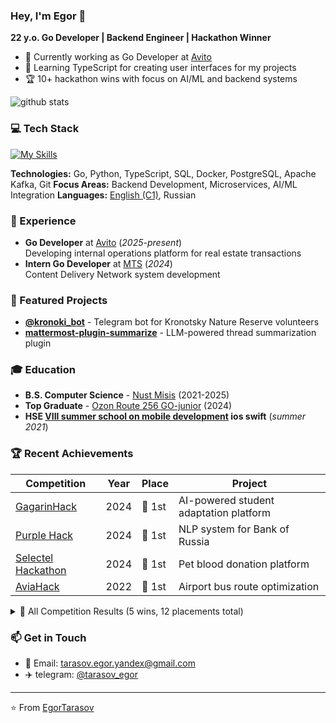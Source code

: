 ### Hey, I'm Egor 👋
**22 y.o. Go Developer | Backend Engineer | Hackathon Winner**

- 🚀 Currently working as Go Developer at [Avito](https://www.avito.ru/)
- 🌱 Learning TypeScript for creating user interfaces for my projects
- 🏆 10+ hackathon wins with focus on AI/ML and backend systems

![github stats](https://github-readme-stats.vercel.app/api?username=EgorTarasov&show_icons=true&title_color=4287f5&icon_color=%234287f5&text_color=525252&bg_color=FFFFFF)

### 💻 Tech Stack
[![My Skills](https://skillicons.dev/icons?i=go,python,docker,postgresql,kafka,ts,html,css,git)](https://skillicons.dev)


**Technologies:**  Go, Python, TypeScript, SQL, Docker, PostgreSQL, Apache Kafka, Git
**Focus Areas:** Backend Development, Microservices, AI/ML Integration
**Languages:** [English (C1)](https://drive.google.com/file/d/1Y-ms9O8WdhCKmGcYoHrqxw02OYjCywKF/view?usp=sharing), Russian

### 💼 Experience
- **Go Developer** at [Avito](https://www.avito.ru/) (*2025-present*)  
  Developing internal operations platform for real estate transactions
- **Intern Go Developer** at [MTS](https://mts-digital.ru/) (*2024*)  
  Content Delivery Network system development

### 🚀 Featured Projects
- **[@kronoki_bot](https://t.me/kronoki_bot)** - Telegram bot for Kronotsky Nature Reserve volunteers
- **[mattermost-plugin-summarize](https://github.com/EgorTarasov/summary)** - LLM-powered thread summarization plugin

### 🎓 Education
- **B.S. Computer Science** - [Nust Misis](https://en.misis.ru/) (2021-2025)
- **Top Graduate** - [Ozon Route 256 GO-junior](https://route256.ozon.ru/go-developer-junior) (2024)
- **HSE [VIII summer school on mobile development](https://drive.google.com/file/d/1KquDspbTlRm1fB_RXIt5rLeyncGm7xAA/view?usp=drive_link) ios swift** (*summer 2021*)

### 🏆 Recent Achievements
| Competition | Year | Place | Project |
|-------------|------|-------|---------|
| [GagarinHack](https://github.com/EgorTarasov/gagarinhack/) | 2024 | 🥇 1st | AI-powered student adaptation platform |
| [Purple Hack](https://github.com/EgorTarasov/Purple-hack/) | 2024 | 🥇 1st | NLP system for Bank of Russia |
| [Selectel Hackathon](https://github.com/EgorTarasov/selectel-dinosaurs/) | 2024 | 🥇 1st | Pet blood donation platform |
| [AviaHack](https://github.com/EgorTarasov/aviahack-2022) | 2022 | 🥇 1st | Airport bus route optimization |

<details>
<summary>🏅 All Competition Results (5 wins, 12 placements total)</summary>

| Competition | Year | Place | Project |
|-------------|------|-------|---------|
| [GagarinHack](https://drive.google.com/file/d/1QnZ_ToqkY6_wlPCCQmQRgMm4SEUP6k1q/view?usp=sharing) | 2024 | 🥇 1st | AI-powered student adaptation platform |
| [Purple Hack](https://drive.google.com/file/d/1V8XbUwfnPYQ4vP9Z1ZLqtDEzr0JW4A9r/view?usp=sharing) | 2024 | 🥇 1st | NLP system for Bank of Russia |
| [Selectel Hackathon](https://drive.google.com/file/d/15UCKzln6VRrFXqeUo-95EEBTcqrfGIwL/view?usp=sharing) | 2024 | 🥇 1st | Pet blood donation platform |
| [AviaHack](https://drive.google.com/file/d/1GhbiQqMw-I2QM8oMzVFjFItEHQmJikYR/view?usp=sharing) | 2022 | 🥇 1st | Airport bus route optimization |
| [NTI-Hackathon "Smart City"](https://drive.google.com/file/d/1INkN4YwKUV8gPtqqtXhhV1eNDKixyMcG/view?usp=sharing) | 2022 | 🥇 1st | Mobile app for goal achievement |
| [InnoglobalHack MTS](https://drive.google.com/file/d/1TTRpyVxI8VKNicwv14mvaIbZdtb7cN-3/view?usp=sharing) | 2024 | 🥈 2nd | AI document processing system |
| [T1 Hackathon](https://drive.google.com/file/d/1Mz8TZ2oY0YwYBoMx1qp1ZAwtc4GwKg8o/view?usp=drive_link) | 2024 | 🥈 2nd | HR dashboard with LLMs |
| [True-tech MTS](https://drive.google.com/file/d/1yOxuyW2NA7Zt66iTf6WPULovAVKFzFK9/view?usp=sharing) | 2024 | 🥈 2nd | AI document processing |
| [LCT Krasnodar](https://drive.google.com/file/d/1TRyhnQSxM9yfZ0TtoR1dwKtEhAGAN-FK/view?usp=sharing) | 2023 | 🥈 2nd | Employee onboarding platform |
| [LCT Yakutia](https://drive.google.com/file/d/1ueSWWYlipjj6ipFWXSQry4w1BhWaZ4is/view?usp=sharing) | 2023 | 🥉 3rd | Educational track recommendations |
| [InnoglobalHack](https://drive.google.com/file/d/1BNDNrNMUIhe3rVPLPUj5I5yApFxzZGmZ/view?usp=sharing) | 2023 | 🥉 3rd | Sprint optimization system |
| [VK NFT Hackathon](https://drive.google.com/file/d/1bXHFZqtunXZ-nR_lJ01aM8Pw6gTUDTtK/view?usp=sharing) | 2023 | 🥉 3rd | NFT event ticketing system |

**Solutions:** [GagarinHack](https://github.com/EgorTarasov/gagarinhack/) • [Purple Hack](https://github.com/EgorTarasov/Purple-hack/) • [Selectel](https://github.com/EgorTarasov/selectel-dinosaurs/) • [T1](https://github.com/EgorTarasov/t1) • [True-tech](https://github.com/EgorTarasov/true-tech) • [AviaHack](https://github.com/EgorTarasov/aviahack-2022) • [LCT Krasnodar](https://github.com/EgorTarasov/lct-2023) • [LCT Yakutia](https://github.com/EgorTarasov/lct-2023-yakutia) • [InnoglobalHack](https://github.com/EgorTarasov/innohack) • [VK NFT](https://github.com/0xb1b1/vknft-misis_tolerant-backend) • [Smart City](https://github.com/EgorTarasov/SmartCityHack)

</details>

### 📫 Get in Touch
- 📧 Email: tarasov.egor.yandex@gmail.com
- ✈️ telegram: [@tarasov_egor](http://l.larek.tech/egor)

---
⭐ From [EgorTarasov](https://github.com/EgorTarasov)

